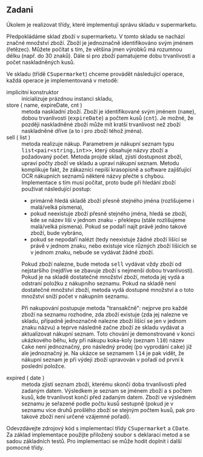 ## Zadani

<p>Úkolem je realizovat třídy, které implementují správu skladu v supermarketu.</p><p>Předpokládáme sklad zboží v supermarketu. V tomto skladu se nachází značné množství zboží. Zboží je jednoznačně identifikováno svým jménem (řetězec). Můžete počítat s tím, že většina jmen výrobků má rozumnou délku (např. do 30 znaků). Dále si pro zboží pamatujeme dobu trvanlivosti a počet naskladněných kusů.</p><p>Ve skladu (třídě <tt>CSupermarket</tt>) chceme provádět následující operace, každá operace je implementovaná v metodě:</p><dl><dt>implicitní konstruktor</dt><dd>inicializuje prázdnou instanci skladu,</dd><dt>store ( name, expireDate, cnt )</dt><dd>metoda naskladní zboží. Zboží je identifikované svým jménem (<tt>name</tt>), dobou trvanlivosti (<tt>expireDate</tt>) a počtem kusů (<tt>cnt</tt>). Je možné, že později naskladněné zboží může mít kratší trvanlivost než zboží naskladněné dříve (a to i pro zboží téhož jména).</dd><dt>sell ( list )</dt><dd>metoda realizuje nákup. Parametrem je nákupní seznam typu <tt>list&lt;pair&lt;string,int&gt;&gt;</tt>, který obsahuje názvy zboží a požadovaný počet. Metoda projde sklad, zjistí dostupnost zboží, upraví počty zboží ve skladu a upraví nákupní seznam. Metodu komplikuje fakt, že zákazníci nepíší krasopisně a software zajišťující OCR nákupních seznamů některé názvy přečte s chybou. Implementace s tím musí počítat, proto bude při hledání zboží používat následující postup:<ul><li>primárně hledá skladě zboží přesně stejného jména (rozlišujeme i malá/velká písmena),</li><li>pokud neexistuje zboží přesně stejného jména, hledá se zboží, kde se název liší v jednom znaku - překlepu (stále rozlišujeme malá/velká písmena). Pokud se podaří najít právě jedno takové zboží, bude vybráno,</li><li>pokud se nepodaří nalézt (tedy neexistuje žádné zboží lišící se právě v jednom znaku, nebo existuje více různých zboží lišících se v jednom znaku, nebude se vydávat žádné zboží.</li></ul><p>Pokud zboží nalezne, bude metoda <tt>sell</tt> vydávat vždy zboží od nejstaršího (nejdříve se zbavuje zboží s nejmenší dobou trvanlivosti). Pokud je na skladě dostatečné množství zboží, metoda jej vydá a odstraní položku z nákupního seznamu. Pokud na skladě není dostatečné množství zboží, metoda vydá dostupné množství a o toto množství sníží počet v nákupním seznamu.</p><p>Při nakupování postupuje metoda "transakčně": nejprve pro každé zboží na seznamu rozhodne, zda zboží existuje (zda jej nalezne ve skladu, případně jednoznačně nalezne zboží lišící se jen v jednom znaku názvu) a teprve následně začne zboží ze skladu vydávat a aktualizovat nákupní seznam. Toto chování je demonstrované v konci ukázkového běhu, kdy při nákupu koka-koly (seznam <tt>l10</tt>) název <tt>Cake</tt> není jednoznačný, pro následný prodej (po vyprodání <tt>cake</tt>) již ale jednoznačný je. Na ukázce se seznamem <tt>l14</tt> je pak vidět, že nákupní seznam je při výdeji zboží upravován v pořadí od první k poslední položce.</p></dd><dt>expired ( date )</dt><dd>metoda zjistí seznam zboží, kterému skončí doba trvanlivosti před zadaným datem. Výsledkem je seznam se jménem zboží a s počtem kusů, kde trvanlivost končí před zadaným datem. Zboží ve výsledném seznamu je seřazené podle počtu kusů sestupně (pokud je v seznamu více druhů prošlého zboží se stejným počtem kusů, pak pro takové zboží není určené vzájemné pořadí).</dd></dl><p>Odevzdávejte zdrojový kód s implementací třídy <tt>CSupermarket</tt> a <tt>CDate</tt>. Za základ implementace použijte přiložený soubor s deklarací metod a se sadou základních testů. Pro implementaci se může hodit doplnit i další pomocné třídy.</p>
